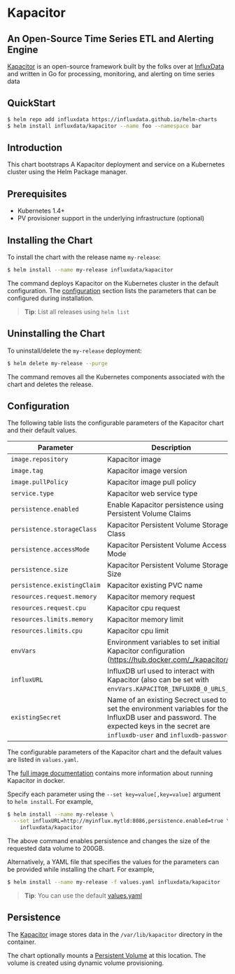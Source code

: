 # Kapacitor

##  An Open-Source Time Series ETL and Alerting Engine

[Kapacitor](https://github.com/influxdata/kapacitor) is an open-source framework built by the folks over at [InfluxData](https://influxdata.com) and written in Go for processing, monitoring, and alerting on time series data

## QuickStart

```bash
$ helm repo add influxdata https://influxdata.github.io/helm-charts
$ helm install influxdata/kapacitor --name foo --namespace bar
```

## Introduction

This chart bootstraps A Kapacitor deployment and service on a Kubernetes cluster using the Helm Package manager.

## Prerequisites

- Kubernetes 1.4+
- PV provisioner support in the underlying infrastructure (optional)

## Installing the Chart

To install the chart with the release name `my-release`:

```bash
$ helm install --name my-release influxdata/kapacitor
```

The command deploys Kapacitor on the Kubernetes cluster in the default configuration. The [configuration](#configuration) section lists the parameters that can be configured during installation.

> **Tip**: List all releases using `helm list`

## Uninstalling the Chart

To uninstall/delete the `my-release` deployment:

```bash
$ helm delete my-release --purge
```

The command removes all the Kubernetes components associated with the chart and deletes the release.

## Configuration

The following table lists the configurable parameters of the Kapacitor chart and their default values.

| Parameter               | Description                           | Default                                                    |
| ----------------------- | ----------------------------------    | ---------------------------------------------------------- |
| `image.repository` | Kapacitor image | `kapacitor` |
| `image.tag` | Kapacitor image version | `1.5.2-alpine` |
| `image.pullPolicy` | Kapacitor image pull policy |  `IfNotPresent` |
| `service.type` | Kapacitor web service type  | `ClusterIP` |
| `persistence.enabled` | Enable Kapacitor persistence using Persistent Volume Claims | `false` |
| `persistence.storageClass` | Kapacitor Persistent Volume Storage Class | `default` |
| `persistence.accessMode` | Kapacitor Persistent Volume Access Mode | `ReadWriteOnce` |
| `persistence.size` | Kapacitor Persistent Volume Storage Size | `8Gi` |
| `persistence.existingClaim` | Kapacitor existing PVC name | `nil` |
| `resources.request.memory` | Kapacitor memory request | `256Mi` |
| `resources.request.cpu` | Kapacitor cpu request | `0.1` |
| `resources.limits.memory` | Kapacitor memory limit | `2Gi` |
| `resources.limits.cpu` | Kapacitor cpu limit | `2` |
| `envVars` | Environment variables to set initial Kapacitor configuration (https://hub.docker.com/_/kapacitor/) | `{}` |
| `influxURL` | InfluxDB url used to interact with Kapacitor (also can be set with ```envVars.KAPACITOR_INFLUXDB_0_URLS_0```) | `http://influxdb-influxdb.tick:8086` |
| `existingSecret` | Name of an existing Secrect used to set the environment variables for the InfluxDB user and password. The expected keys in the secret are `influxdb-user` and `influxdb-password`. |

The configurable parameters of the Kapacitor chart and the default values are listed in `values.yaml`.

The [full image documentation](https://hub.docker.com/_/kapacitor/) contains more information about running Kapacitor in docker.

Specify each parameter using the `--set key=value[,key=value]` argument to `helm install`. For example,

```bash
$ helm install --name my-release \
  --set influxURL=http://myinflux.mytld:8086,persistence.enabled=true \
    influxdata/kapacitor
```

The above command enables persistence and changes the size of the requested data volume to 200GB.

Alternatively, a YAML file that specifies the values for the parameters can be provided while installing the chart. For example,

```bash
$ helm install --name my-release -f values.yaml influxdata/kapacitor
```

> **Tip**: You can use the default [values.yaml](values.yaml)

## Persistence

The [Kapacitor](https://hub.docker.com/_/kapacitor/) image stores data in the `/var/lib/kapacitor` directory in the container.

The chart optionally mounts a [Persistent Volume](http://kubernetes.io/docs/user-guide/persistent-volumes/) at this location. The volume is created using dynamic volume provisioning.
